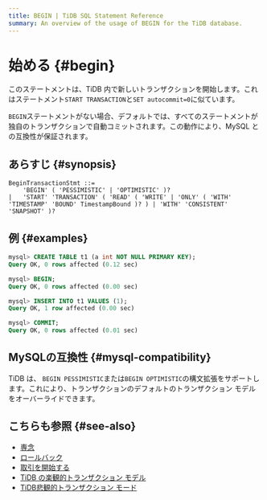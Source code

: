 ```yaml
---
title: BEGIN | TiDB SQL Statement Reference
summary: An overview of the usage of BEGIN for the TiDB database.
---
```


# 始める {#begin}

このステートメントは、TiDB 内で新しいトランザクションを開始します。これはステートメント`START TRANSACTION`と`SET autocommit=0`に似ています。

`BEGIN`ステートメントがない場合、デフォルトでは、すべてのステートメントが独自のトランザクションで自動コミットされます。この動作により、MySQL との互換性が保証されます。

## あらすじ {#synopsis}

```ebnf+diagram
BeginTransactionStmt ::=
    'BEGIN' ( 'PESSIMISTIC' | 'OPTIMISTIC' )?
|   'START' 'TRANSACTION' ( 'READ' ( 'WRITE' | 'ONLY' ( 'WITH' 'TIMESTAMP' 'BOUND' TimestampBound )? ) | 'WITH' 'CONSISTENT' 'SNAPSHOT' )?
```

## 例 {#examples}

```sql
mysql> CREATE TABLE t1 (a int NOT NULL PRIMARY KEY);
Query OK, 0 rows affected (0.12 sec)

mysql> BEGIN;
Query OK, 0 rows affected (0.00 sec)

mysql> INSERT INTO t1 VALUES (1);
Query OK, 1 row affected (0.00 sec)

mysql> COMMIT;
Query OK, 0 rows affected (0.01 sec)
```

## MySQLの互換性 {#mysql-compatibility}

TiDB は、 `BEGIN PESSIMISTIC`または`BEGIN OPTIMISTIC`の構文拡張をサポートします。これにより、トランザクションのデフォルトのトランザクション モデルをオーバーライドできます。

## こちらも参照 {#see-also}

-   [専念](/sql-statements/sql-statement-commit.md)
-   [ロールバック](/sql-statements/sql-statement-rollback.md)
-   [取引を開始する](/sql-statements/sql-statement-start-transaction.md)
-   [TiDB の楽観的トランザクション モデル](/optimistic-transaction.md)
-   [TiDB悲観的トランザクション モード](/pessimistic-transaction.md)
